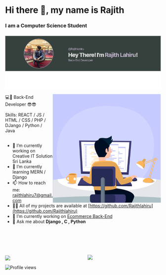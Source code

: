 ### <h1><b>Hi there 👋, my name is Rajith</b></h1>
#### <h3>I am a Computer Science Student<h3>
![I am a Computer Science Student](https://github.com/Rajithlahiru/Rajithlahiru/blob/main/image.png?raw=true)  

<p> <img align="right" alt="gif" src="https://github.com/Rajithlahiru/Rajithlahiru/blob/main/softwaredev.gif" width="350" height="350"/> </p>

💻🔩 Back-End Developer 😎😎
<br><br>
Skills:  REACT / JS / HTML / CSS / PHP / DJango / Python / Java
<br><br>
- 🔭 I’m currently working on Creative IT Solution Sri Lanka 
- 🌱 I’m currently learning MERN / Django 
- 📫 How to reach me: rajithlahiru7@gmail.com 
- 👨‍💻 All of my projects are available at [https://github.com/Rajithlahiru](https://github.com/Rajithlahiru)  
- 🔭 I’m currently working on [Ecommerce Back-End](https://github.com/Rajithlahiru/E--Commerce-Back-end.git)
- 💬 Ask me about **Django , C , Python**

    
    
    
    
<br><br><br><br><br>
<img align="right" width="47%" src="https://github-readme-stats.vercel.app/api?username=Rajithlahiru&show_icons=true&count_private=true&theme=tokyonight"/>
<img align="center" width="47%" src="https://github-readme-stats.vercel.app/api/top-langs/?username=Rajithlahiru&layout=compact" />



  ![Profile views](https://gpvc.arturio.dev/Rajithlahiru) 



